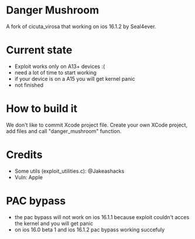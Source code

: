 # Danger Mushroom
A fork of cicuta_virosa that working on ios 16.1.2 by Seal4ever.

# Current state
- Exploit works only on A13+ devices :(
- need a lot of time to start working
- if your device is on a A15 you will get kernel panic
- not finished

# How to build it
We don't like to commit Xcode project file. Create your own XCode project, add files and call "danger_mushroom" function.

# Credits
- Some utils (exploit_utilities.c): @Jakeashacks
- Vuln: Apple  

# PAC bypass
- the pac bypass will not work on ios 16.1.1 because exploit couldn't acces
the kernel and you will get panic
- on ios 16.0 beta 1 and ios 16.1.2 pac bypass working succefuly

